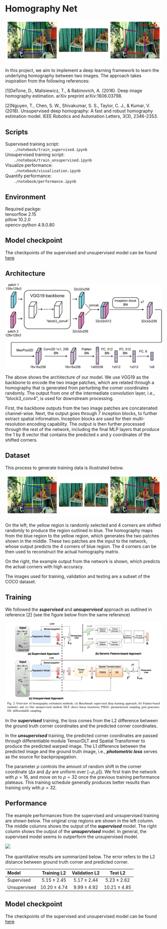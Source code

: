 # Homography Net

![](./figures/illustration.png)

In this project, we aim to implement a deep learning framework to learn the underlying homography between two images. The approach takes inspiration from the following references:

[1]DeTone, D., Malisiewicz, T., & Rabinovich, A. (2016). Deep image homography estimation. arXiv preprint arXiv:1606.03798.

[2]Nguyen, T., Chen, S. W., Shivakumar, S. S., Taylor, C. J., & Kumar, V. (2018). Unsupervised deep homography: A fast and robust homography estimation model. IEEE Robotics and Automation Letters, 3(3), 2346-2353.

## Scripts

Supervised training script: <br />
&ensp;&ensp;&ensp;&ensp;```./notebook/train_supervised.ipynb``` <br />
Unsupervised training script: <br />
&ensp;&ensp;&ensp;&ensp;```./notebook/train_unsupervised.ipynb``` <br />
Visualize performance: <br />
&ensp;&ensp;&ensp;&ensp;```./notebook/visualization.ipynb``` <br />
Quantify performance:<br />
&ensp;&ensp;&ensp;&ensp;```./notebook/performance.ipynb``` <br />

## Environment

Required packge: <br />
tensorflow 2.15 <br />
pillow 10.2.0 <br />
opencv-python 4.9.0.80 <br />

## Model checkpoint
The checkpoints of the supervised and unsupervised model can be found [here](https://www.dropbox.com/scl/fo/tywx25upu76x4hbgzfqbu/h?rlkey=wc5gjy48dd7vu272c2bmoc87f&dl=0)

## Architecture
![](./figures/architecture.png)

The above shows the architecture of our model. We use VGG19 as the backbone to encode the two image patches, which are related through a homography that is generated from perturbing the corner coordinates randomly. The output from one of the intermediate convolution layer, i.e., "block3_conv4", is used for downstream processing.

First, the backbone outputs from the two image patches are concatenated channel-wise. Next, the output goes through 7 inception blocks, to further extract spatial information. Inception blocks are used for their multi-resolution encoding capability. The output is then further processed through the rest of the network, including the final MLP layers that produce the 1 by 8 vector that contains the predicted x and y coordinates of the shifted corners. 

## Dataset

This process to generate training data is illustrated below.

![](./figures/illustration.png)

On the left, the yellow region is randomly selected and 4 corners are shifted randomly to produce the region outlined in blue. The homography maps from the blue region to the yellow region, which generates the two patches shown in the middle. These two patches are the input to the network, whose output predicts the 4 corners of blue region. The 4 corners can be then used to reconstruct the actual homography matrix. 

On the right, the example output from the network is shown, which predicts the actual corners with high accuracy.

The images used for training, validation and testing are a subset of the COCO dataset. 

## Training

We followed the ***supervised*** and ***unsupervised*** approach as outlined in reference [2] (see the figure below from the same reference)

![](./figures/training_scheme.png)

In the ***supervised*** training, the loss comes from the L2 difference between the ground truth corner coordinates and the predicted corner coordinates.

In the ***unsupervised*** training, the predicted corner coordinates are passed through differentiable module TensorDLT and Spatial Transformer to produce the predicted warped image. The L1 difference between the predicted image and the ground truth image, i.e., ***photometric loss*** serves as the source for backpropagation.

The parameter $\rho$ controls the amount of random shift in the corner coordinate ($\Delta x$ and $\Delta y$ are uniform over $[-\rho, \rho]$). We first train the network with $\rho=16$, and move on to $\rho=32$ once the previous training performance plateaus. This training schedule generally produces better results than training only with $\rho=32$.

## Performance

The example performances from the supervised and unsupervised training are shown below. The original crop regions are shown in the left column. The middle columns shows the output of the ***supervised*** model. The right column shows the output of the ***unsupervised*** model. In general, the supervised model seems to outperform the unsupervised model. 

![](./figures/visualization.png)

The quantitative results are summarized below. The error refers to the L2 distance between ground truth corner and predicted corner. 

| Model       | Training L2     | Validation L2    |  Test L2        |
| :---        |    :----:       |     :----:       |    :----:       |
| Supervised  | 5.15 $\pm$ 2.45 | 5.17 $\pm$ 2.44  | 5.23 $\pm$ 2.62 |
| Unsupervised| 10.20 $\pm$ 4.74| 9.99 $\pm$ 4.92  | 10.21 $\pm$ 4.85|

## Model checkpoint
The checkpoints of the supervised and unsupervised model can be found [here](https://www.dropbox.com/scl/fo/tywx25upu76x4hbgzfqbu/h?rlkey=wc5gjy48dd7vu272c2bmoc87f&dl=0)
